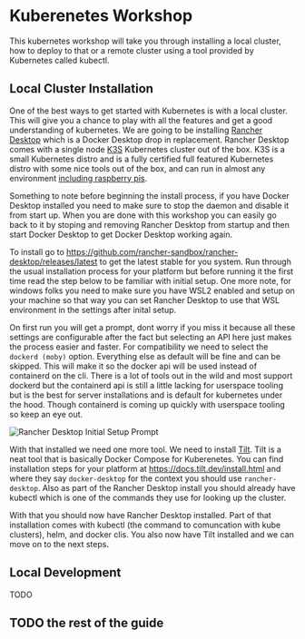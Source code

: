 # Kuberenetes Workshop

This kubernetes workshop will take you through installing a local cluster, how to deploy to that or a remote cluster using a tool provided by Kubernetes called kubectl.

## Local Cluster Installation

One of the best ways to get started with Kubernetes is with a local cluster. This will give you a chance to play with all the features and get a good understanding of kubernetes. We are going to be installing [Rancher Desktop](https://rancherdesktop.io/) which is a Docker Desktop drop in replacement. Rancher Desktop comes with a single node [K3S](https://k3s.io/) Kubernetes cluster out of the box. K3S is a small Kubernetes distro and is a fully certified full featured Kubernetes distro with some nice tools out of the box, and can run in almost any environment [including raspberry pis](https://blog.alexellis.io/raspberry-pi-homelab-with-k3sup/).

Something to note before beginning the install process, if you have Docker Desktop installed you need to make sure to stop the daemon and disable it from start up. When you are done with this workshop you can easily go back to it by stoping and removing Rancher Desktop from startup and then start Docker Desktop to get Docker Desktop working again.

To install go to <https://github.com/rancher-sandbox/rancher-desktop/releases/latest> to get the latest stable for you system. Run through the usual installation process for your platform but before running it the first time read the step below to be familiar with initial setup. One more note, for windows folks you need to make sure you have WSL2 enabled and setup on your machine so that way you can set Rancher Desktop to use that WSL environment in the settings after inital setup.

On first run you will get a prompt, dont worry if you miss it because all these settings are configurable after the fact but selecting an API here just makes the process easier and faster. For compatibility we need to select the `dockerd (moby)` option. Everything else as default will be fine and can be skipped. This will make it so the docker api will be used instead of containerd on the cli. There is a lot of tools out in the wild and most support dockerd but the containerd api is still a little lacking for userspace tooling but is the best for server installations and is default for kubernetes under the hood. Though containerd is coming up quickly with userspace tooling so keep an eye out.

![Rancher Desktop Initial Setup Prompt](assets/rancher-prompt.png)

With that installed we need one more tool. We need to install [Tilt](https://tilt.dev/). Tilt is a neat tool that is basically Docker Compose for Kuberenetes. You can find installation steps for your platform at <https://docs.tilt.dev/install.html> and where they say `docker-desktop` for the context you should use `rancher-desktop`. Also as part of the Rancher Desktop install you should already have kubectl which is one of the commands they use for looking up the cluster.

With that you should now have Rancher Desktop installed. Part of that installation comes with kubectl (the command to comuncation with kube clusters), helm, and docker clis. You also now have Tilt installed and we can move on to the next steps.

## Local Development

TODO

## TODO the rest of the guide
